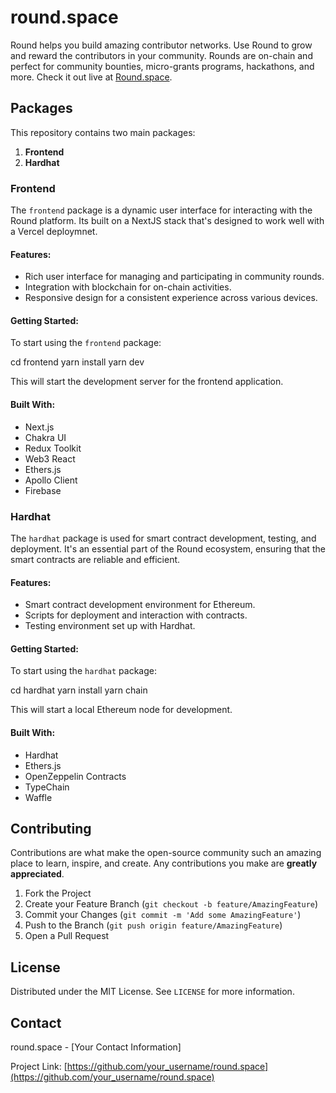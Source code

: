 
# round.space

Round helps you build amazing contributor networks. Use Round to grow and reward the contributors in your community. Rounds are on-chain and perfect for community bounties, micro-grants programs, hackathons, and more. Check it out live at [Round.space](https://www.round.space).

## Packages

This repository contains two main packages:

1. **Frontend**
2. **Hardhat**

### Frontend

The `frontend` package is a dynamic user interface for interacting with the Round platform. Its built on a NextJS stack that's designed to work well with a Vercel deploymnet.

#### Features:

- Rich user interface for managing and participating in community rounds.
- Integration with blockchain for on-chain activities.
- Responsive design for a consistent experience across various devices.

#### Getting Started:

To start using the `frontend` package:


cd frontend
yarn install
yarn dev


This will start the development server for the frontend application.

#### Built With:

- Next.js
- Chakra UI
- Redux Toolkit
- Web3 React
- Ethers.js
- Apollo Client
- Firebase

### Hardhat

The `hardhat` package is used for smart contract development, testing, and deployment. It's an essential part of the Round ecosystem, ensuring that the smart contracts are reliable and efficient.

#### Features:

- Smart contract development environment for Ethereum.
- Scripts for deployment and interaction with contracts.
- Testing environment set up with Hardhat.

#### Getting Started:

To start using the `hardhat` package:


cd hardhat
yarn install
yarn chain


This will start a local Ethereum node for development.

#### Built With:

- Hardhat
- Ethers.js
- OpenZeppelin Contracts
- TypeChain
- Waffle

## Contributing

Contributions are what make the open-source community such an amazing place to learn, inspire, and create. Any contributions you make are **greatly appreciated**.

1. Fork the Project
2. Create your Feature Branch (`git checkout -b feature/AmazingFeature`)
3. Commit your Changes (`git commit -m 'Add some AmazingFeature'`)
4. Push to the Branch (`git push origin feature/AmazingFeature`)
5. Open a Pull Request

## License

Distributed under the MIT License. See `LICENSE` for more information.

## Contact

round.space - [Your Contact Information]

Project Link: [https://github.com/your_username/round.space](https://github.com/your_username/round.space)
